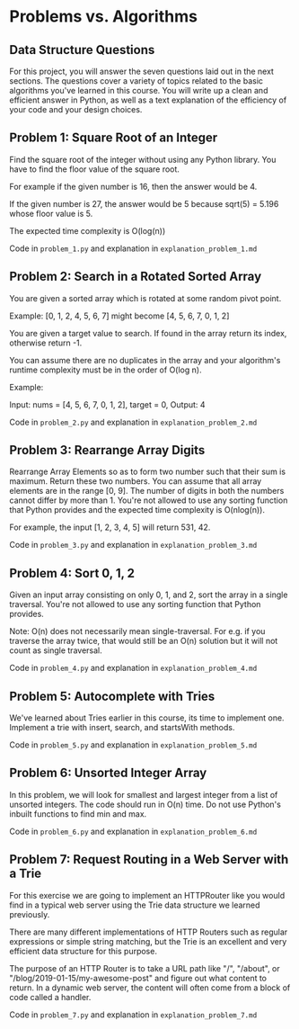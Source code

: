 # Problems vs. Algorithms

## Data Structure Questions

For this project, you will answer the seven questions laid out in the next sections. The questions cover a variety of topics related to the basic algorithms you've learned in this course. You will write up a clean and efficient answer in Python, as well as a text explanation of the efficiency of your code and your design choices.

## Problem 1: Square Root of an Integer

Find the square root of the integer without using any Python library. You have to find the floor value of the square root.

For example if the given number is 16, then the answer would be 4.

If the given number is 27, the answer would be 5 because sqrt(5) = 5.196 whose floor value is 5.

The expected time complexity is O(log(n))

Code in `problem_1.py` and explanation in `explanation_problem_1.md`

## Problem 2: Search in a Rotated Sorted Array

You are given a sorted array which is rotated at some random pivot point.

Example: [0, 1, 2, 4, 5, 6, 7] might become [4, 5, 6, 7, 0, 1, 2]

You are given a target value to search. If found in the array return its index, otherwise return -1.

You can assume there are no duplicates in the array and your algorithm's runtime complexity must be in the order of O(log n).

Example:

Input: nums = [4, 5, 6, 7, 0, 1, 2], target = 0, Output: 4

Code in `problem_2.py` and explanation in `explanation_problem_2.md`

## Problem 3: Rearrange Array Digits

Rearrange Array Elements so as to form two number such that their sum is maximum. Return these two numbers. You can assume that all array elements are in the range [0, 9]. The number of digits in both the numbers cannot differ by more than 1. You're not allowed to use any sorting function that Python provides and the expected time complexity is O(nlog(n)).

For example, the input [1, 2, 3, 4, 5] will return 531, 42.

Code in `problem_3.py` and explanation in `explanation_problem_3.md`

## Problem 4: Sort 0, 1, 2

Given an input array consisting on only 0, 1, and 2, sort the array in a single traversal. You're not allowed to use any sorting function that Python provides.

Note: O(n) does not necessarily mean single-traversal. For e.g. if you traverse the array twice, that would still be an O(n) solution but it will not count as single traversal.

Code in `problem_4.py` and explanation in `explanation_problem_4.md`

## Problem 5: Autocomplete with Tries

We've learned about Tries earlier in this course, its time to implement one. Implement a trie with insert, search, and startsWith methods.

Code in `problem_5.py` and explanation in `explanation_problem_5.md`

## Problem 6: Unsorted Integer Array

In this problem, we will look for smallest and largest integer from a list of unsorted integers. The code should run in O(n) time. Do not use Python's inbuilt functions to find min and max.

Code in `problem_6.py` and explanation in `explanation_problem_6.md`

## Problem 7: Request Routing in a Web Server with a Trie

For this exercise we are going to implement an HTTPRouter like you would find in a typical web server using the Trie data structure we learned previously.

There are many different implementations of HTTP Routers such as regular expressions or simple string matching, but the Trie is an excellent and very efficient data structure for this purpose.

The purpose of an HTTP Router is to take a URL path like "/", "/about", or "/blog/2019-01-15/my-awesome-post" and figure out what content to return. In a dynamic web server, the content will often come from a block of code called a handler.

Code in `problem_7.py` and explanation in `explanation_problem_7.md`
